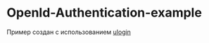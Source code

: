 # OpenId-Authentication-example
Пример создан с использованием <a href="https://ulogin.ru/">ulogin</a>
